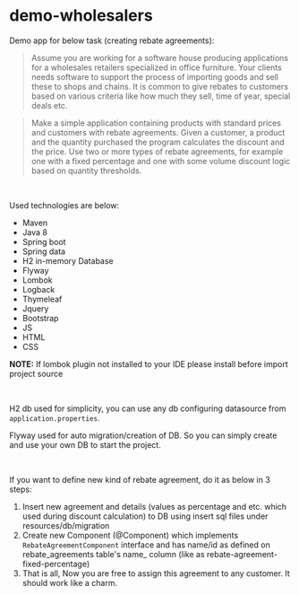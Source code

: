 # demo-wholesalers
Demo app for below task (creating rebate agreements):

>Assume you are working for a software house producing applications for a
wholesales retailers specialized in office furniture. Your clients needs software to
support the process of importing goods and sell these to shops and chains. It is
common to give rebates to customers based on various criteria like how much they
sell, time of year, special deals etc.

>Make a simple application containing products with standard prices and customers
with rebate agreements. Given a customer, a product and the quantity purchased
the program calculates the discount and the price. Use two or more types of rebate
agreements, for example one with a fixed percentage and one with some volume
discount logic based on quantity thresholds.

&nbsp;

Used technologies are below:
- Maven
- Java 8
- Spring boot
- Spring data
- H2 in-memory Database
- Flyway
- Lombok
- Logback
- Thymeleaf
- Jquery
- Bootstrap
- JS
- HTML
- CSS

**NOTE:** If lombok plugin not installed to your IDE please install before import project source

&nbsp;

H2 db used for simplicity, you can use any db configuring datasource from `application.properties`.

Flyway used for auto migration/creation of DB. So you can simply create and use your own DB to start the project.

&nbsp;

If you want to define new kind of rebate agreement, do it as below in 3 steps:

1. Insert new agreement and details (values as percentage and etc. which used during discount calculation) to DB using insert sql files under resources/db/migration
2. Create new Component (@Component) which implements `RebateAgreementComponent` interface and has name/id as defined on rebate_agreements table's name_ column (like as rebate-agreement-fixed-percentage)
3. That is all, 
Now you are free to assign this agreement to any customer. It should work like a charm.